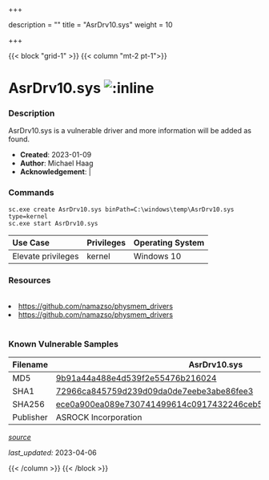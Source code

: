 +++

description = ""
title = "AsrDrv10.sys"
weight = 10

+++


{{< block "grid-1" >}}
{{< column "mt-2 pt-1">}}


# AsrDrv10.sys ![:inline](/images/twitter_verified.png) 


### Description

AsrDrv10.sys is a vulnerable driver and more information will be added as found.

- **Created**: 2023-01-09
- **Author**: Michael Haag
- **Acknowledgement**:  | [](https://twitter.com/)

### Commands

```
sc.exe create AsrDrv10.sys binPath=C:\windows\temp\AsrDrv10.sys type=kernel
sc.exe start AsrDrv10.sys
```

| Use Case | Privileges | Operating System | 
|:---- | ---- | ---- |
| Elevate privileges | kernel | Windows 10 |

### Resources
<br>
<li><a href=" https://github.com/namazso/physmem_drivers"> https://github.com/namazso/physmem_drivers</a></li>
<li><a href="https://github.com/namazso/physmem_drivers">https://github.com/namazso/physmem_drivers</a></li>
<br>

### Known Vulnerable Samples

| Filename | AsrDrv10.sys |
|:---- | ---- | 
| MD5 | <a href="https://www.virustotal.com/gui/file/9b91a44a488e4d539f2e55476b216024">9b91a44a488e4d539f2e55476b216024</a> |
| SHA1 | <a href="https://www.virustotal.com/gui/file/72966ca845759d239d09da0de7eebe3abe86fee3">72966ca845759d239d09da0de7eebe3abe86fee3</a> |
| SHA256 | <a href="https://www.virustotal.com/gui/file/ece0a900ea089e730741499614c0917432246ceb5e11599ee3a1bb679e24fd2c">ece0a900ea089e730741499614c0917432246ceb5e11599ee3a1bb679e24fd2c</a> |
| Publisher | ASROCK Incorporation || Signature | ASROCK Incorporation, VeriSign Class 3 Code Signing 2010 CA, VeriSign   || Description | ASRock IO Driver |


[*source*](https://github.com/magicsword-io/LOLDrivers/tree/main/yaml/asrdrv10.yaml)

*last_updated:* 2023-04-06








{{< /column >}}
{{< /block >}}
